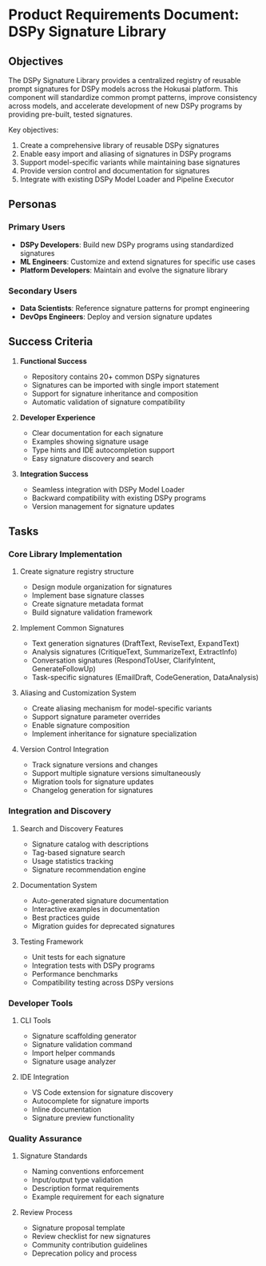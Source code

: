 # Product Requirements Document: DSPy Signature Library

## Objectives

The DSPy Signature Library provides a centralized registry of reusable prompt signatures for DSPy models across the Hokusai platform. This component will standardize common prompt patterns, improve consistency across models, and accelerate development of new DSPy programs by providing pre-built, tested signatures.

Key objectives:
1. Create a comprehensive library of reusable DSPy signatures
2. Enable easy import and aliasing of signatures in DSPy programs
3. Support model-specific variants while maintaining base signatures
4. Provide version control and documentation for signatures
5. Integrate with existing DSPy Model Loader and Pipeline Executor

## Personas

### Primary Users
- **DSPy Developers**: Build new DSPy programs using standardized signatures
- **ML Engineers**: Customize and extend signatures for specific use cases
- **Platform Developers**: Maintain and evolve the signature library

### Secondary Users
- **Data Scientists**: Reference signature patterns for prompt engineering
- **DevOps Engineers**: Deploy and version signature updates

## Success Criteria

1. **Functional Success**
   - Repository contains 20+ common DSPy signatures
   - Signatures can be imported with single import statement
   - Support for signature inheritance and composition
   - Automatic validation of signature compatibility

2. **Developer Experience**
   - Clear documentation for each signature
   - Examples showing signature usage
   - Type hints and IDE autocompletion support
   - Easy signature discovery and search

3. **Integration Success**
   - Seamless integration with DSPy Model Loader
   - Backward compatibility with existing DSPy programs
   - Version management for signature updates

## Tasks

### Core Library Implementation
1. Create signature registry structure
   - Design module organization for signatures
   - Implement base signature classes
   - Create signature metadata format
   - Build signature validation framework

2. Implement Common Signatures
   - Text generation signatures (DraftText, ReviseText, ExpandText)
   - Analysis signatures (CritiqueText, SummarizeText, ExtractInfo)
   - Conversation signatures (RespondToUser, ClarifyIntent, GenerateFollowUp)
   - Task-specific signatures (EmailDraft, CodeGeneration, DataAnalysis)

3. Aliasing and Customization System
   - Create aliasing mechanism for model-specific variants
   - Support signature parameter overrides
   - Enable signature composition
   - Implement inheritance for signature specialization

4. Version Control Integration
   - Track signature versions and changes
   - Support multiple signature versions simultaneously
   - Migration tools for signature updates
   - Changelog generation for signatures

### Integration and Discovery
1. Search and Discovery Features
   - Signature catalog with descriptions
   - Tag-based signature search
   - Usage statistics tracking
   - Signature recommendation engine

2. Documentation System
   - Auto-generated signature documentation
   - Interactive examples in documentation
   - Best practices guide
   - Migration guides for deprecated signatures

3. Testing Framework
   - Unit tests for each signature
   - Integration tests with DSPy programs
   - Performance benchmarks
   - Compatibility testing across DSPy versions

### Developer Tools
1. CLI Tools
   - Signature scaffolding generator
   - Signature validation command
   - Import helper commands
   - Signature usage analyzer

2. IDE Integration
   - VS Code extension for signature discovery
   - Autocomplete for signature imports
   - Inline documentation
   - Signature preview functionality

### Quality Assurance
1. Signature Standards
   - Naming conventions enforcement
   - Input/output type validation
   - Description format requirements
   - Example requirement for each signature

2. Review Process
   - Signature proposal template
   - Review checklist for new signatures
   - Community contribution guidelines
   - Deprecation policy and process